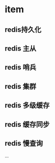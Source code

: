 # item
## redis持久化
## redis 主从
## redis 哨兵
## redis 集群
## redis 多级缓存
## redis 缓存同步
## redis 慢查询
...
